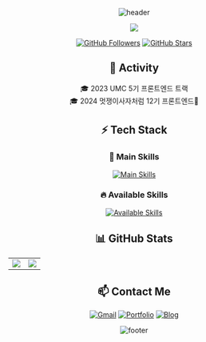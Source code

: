 <div align="center">
  
![header](https://capsule-render.vercel.app/api?type=waving&color=auto&height=200&section=header&text=Boxion's%20GitHub&fontSize=40&animation=fadeIn)

<a href="https://hits.seeyoufarm.com">
  <img src="https://hits.seeyoufarm.com/api/count/incr/badge.svg?url=https%3A%2F%2Fgithub.com%2Fboxion&count_bg=%2379C83D&title_bg=%2369655C&icon=github.svg&icon_color=%23E7E7E7&title=Visitors&edge_flat=false"/>
</a>

[![GitHub Followers](https://img.shields.io/github/followers/boxion?style=social)](https://github.com/boxion)
[![GitHub Stars](https://img.shields.io/github/stars/boxion?style=social)](https://github.com/boxion)

## 🌟 Activity  
🎓 2023 UMC 5기 프론트엔드 트랙 <br>
🎓 2024 멋쟁이사자처럼 12기 프론트엔드🦁 <br>

## ⚡ Tech Stack  
### 🚀 Main Skills  
[![Main Skills](https://skillicons.dev/icons?i=github,js,css,html,react,figma,vscode&theme=dark)](https://skillicons.dev)

### 🔥 Available Skills  
[![Available Skills](https://skillicons.dev/icons?i=androidstudio,c,eclipse,firebase,idea,java,kotlin,mysql,netlify,notion,spring,swift&theme=dark)](https://skillicons.dev)

## 📊 GitHub Stats  
<table>
  <tr>
    <td valign="top">
      <img src="https://github-readme-stats.vercel.app/api/top-langs/?username=boxion&layout=compact&theme=dark&langs_count=6" />
    </td>
    <td valign="top">
      <img src="https://github-readme-stats.vercel.app/api?username=boxion&show_icons=true&theme=radical&count_private=true" />
    </td>
  </tr>
</table>

## 📫 Contact Me  
[![Gmail](https://img.shields.io/badge/Gmail-D14836?style=flat&logo=gmail&logoColor=white)](mailto:psh2968@naver.com)
[![Portfolio](https://img.shields.io/badge/Portfolio-000000?style=flat&logo=github&logoColor=white)](https://your-portfolio.com)
[![Blog](https://img.shields.io/badge/Blog-21759B?style=flat&logo=wordpress&logoColor=white)](https://your-blog.com)

![footer](https://capsule-render.vercel.app/api?type=waving&color=auto&height=150&section=footer)

</div>
